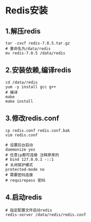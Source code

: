# Redis安装

## 1.解压redis

```shell
tar -zxvf redis-7.0.5.tar.gz
# 重命名为/data/redis
mv redis-7.0.5 /data/redis
```

## 2.安装依赖,编译redis

```shell
cd /data/redis
yum -y install gcc g++
# 编译
make
make install
```

## 3.修改redis.conf

```shell
cp redis.conf redis.conf.bak
vim redis.conf

# 设置后台启动
daemonize yes
# 任意ip都可连接 注释原来的
# bind 127.0.0.1 -::1
# 关闭保护模式
protected-mode no
# 需要密码连接
# requirepass 密码
```

## 4.启动redis

```shell
# 指定配置文件启动redis
redis-server /data/redis/redis.conf
```